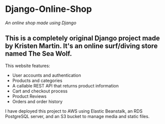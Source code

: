 # Django-Online-Shop
*An online shop made using Django*

This is a completely original Django project made by Kristen Martin. It's an online surf/diving store named The Sea Wolf.
---

This website features:
* User accounts and authentication
* Products and categories
* A callable REST API that returns product information
* Cart and checkout process
* Product Reviews
* Orders and order history

I have deployed this project to AWS using Elastic Beanstalk, an RDS PostgreSQL server, and an S3 bucket to manage media and static files. 
